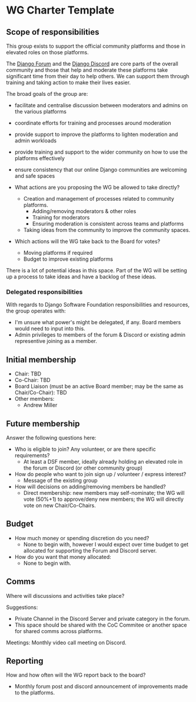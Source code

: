 # WG Charter Template

## Scope of responsibilities

This group exists to support the official community platforms and those in elevated roles on those platforms.

The [Django Forum](https://forum.djangoproject.com/) and the [Django Discord](https://discord.gg/xcRH6mN4fa) are core parts of the overall community and those that help and moderate these platforms take significant time from their day to help others.
We can support them through training and taking action to make their lives easier.

The broad goals of the group are:
  - facilitate and centralise discussion between moderators and admins on the various platforms
  - coordinate efforts for training and processes around moderation
  - provide support to improve the platforms to lighten moderation and admin workloads
  - provide training and support to the wider community on how to use the platforms effectively
  - ensure consistency that our online Django communities are welcoming and safe spaces

- What actions are you proposing the WG be allowed to take directly?
  - Creation and management of processes related to community platforms.
    - Adding/removing moderators & other roles
    - Training for moderators
    - Ensuring moderation is consistent across teams and platforms
  - Taking ideas from the community to improve the community spaces.
- Which actions will the WG take back to the Board for votes?
  - Moving platforms if required
  - Budget to improve existing platforms

There is a lot of potential ideas in this space. Part of the WG will be setting up a process to take ideas and have a backlog of these ideas.

### Delegated responsibilities

With regards to Django Software Foundation responsibilities and resources, the group operates with:

- I'm unsure what power's might be delegated, if any. Board members would need to input into this.
- Admin privileges to members of the forum & Discord or existing admin representive joining as a member.

## Initial membership

- Chair: TBD
- Co-Chair: TBD
- Board Liaison (must be an active Board member; may be the same as Chair/Co-Chair): TBD
- Other members:
  - Andrew Miller

## Future membership

Answer the following questions here:

- Who is eligible to join? Any volunteer, or are there specific requirements?
  - At least a DSF member, ideally already holding an elevated role in the forum or Discord (or other community group)
- How do people who want to join sign up / volunteer / express interest?
  - Message of the existing group
- How will decisions on adding/removing members be handled?
  - Direct membership: new members may self-nominate; the WG will vote (50%+1) to approve/deny new members; the WG will directly vote on new Chair/Co-Chairs.


## Budget

- How much money or spending discretion do you need?
  - None to begin with, however I would expect over time budget to get allocated for supporting the Forum and Discord server.
- How do you want that money allocated:
  - None to begin with.

## Comms

Where will discussions and activities take place?

Suggestions:

- Private Channel in the Discord Server and private category in the forum.
- This space should be shared with the CoC Commitee or another space for shared comms across platforms.

Meetings: Monthly video call meeting on Discord.

## Reporting

How and how often will the WG report back to the board?
  - Monthly forum post and discord announcement of improvements made to the platforms.
